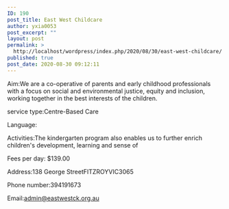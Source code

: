 ```yaml
---
ID: 190
post_title: East West Childcare
author: yxia0053
post_excerpt: ""
layout: post
permalink: >
  http://localhost/wordpress/index.php/2020/08/30/east-west-childcare/
published: true
post_date: 2020-08-30 09:12:11
---
```

Aim:We are a co-operative of parents and early childhood professionals with a focus on social and environmental justice, equity and inclusion, working together in the best interests of the children. 

service type:Centre-Based Care

Language:

Activities:The kindergarten program also enables us to further enrich children's development, learning and sense of

Fees per day: $139.00

Address:138 George StreetFITZROYVIC3065

Phone number:394191673

Email:admin@eastwestck.org.au
